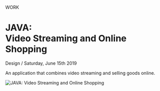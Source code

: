 <p class="type">WORK</p>

# JAVA: <br/>Video Streaming and Online Shopping

<p class="meta">Design  /  Saturday, June 15th 2019</p>

An application that combines video streaming and selling goods online.

![JAVA: Video Streaming and Online Shopping](https://farooq-agent.web.app/assets/images/works/small/djava.jpg)
